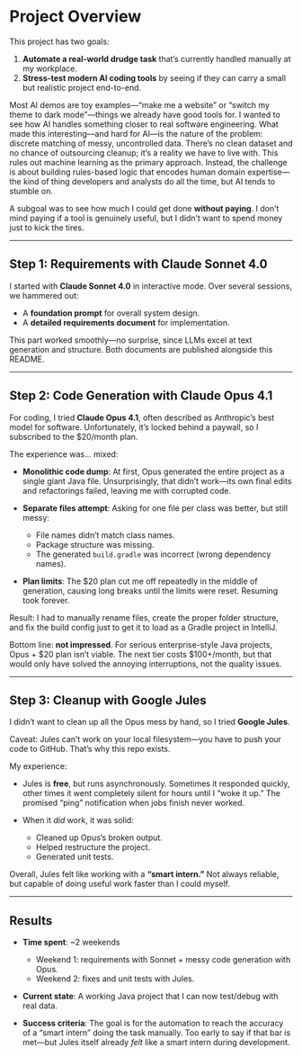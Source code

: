# Project Overview

This project has two goals:

1. **Automate a real-world drudge task** that’s currently handled manually at my workplace.
2. **Stress-test modern AI coding tools** by seeing if they can carry a small but realistic project end-to-end.

Most AI demos are toy examples—“make me a website” or “switch my theme to dark mode”—things we already have good tools for. I wanted to see how AI handles something closer to real software engineering.
What made this interesting—and hard for AI—is the nature of the problem: discrete matching of messy, uncontrolled data. There’s no clean dataset and no chance of outsourcing cleanup; it’s a reality we have to live with. This rules out machine learning as the primary approach. Instead, the challenge is about building rules-based logic that encodes human domain expertise—the kind of thing developers and analysts do all the time, but AI tends to stumble on.

A subgoal was to see how much I could get done **without paying**. I don’t mind paying if a tool is genuinely useful, but I didn’t want to spend money just to kick the tires.

---

## Step 1: Requirements with Claude Sonnet 4.0

I started with **Claude Sonnet 4.0** in interactive mode. Over several sessions, we hammered out:

* A **foundation prompt** for overall system design.
* A **detailed requirements document** for implementation.

This part worked smoothly—no surprise, since LLMs excel at text generation and structure. Both documents are published alongside this README.

---

## Step 2: Code Generation with Claude Opus 4.1

For coding, I tried **Claude Opus 4.1**, often described as Anthropic’s best model for software. Unfortunately, it’s locked behind a paywall, so I subscribed to the \$20/month plan.

The experience was… mixed:

* **Monolithic code dump**: At first, Opus generated the entire project as a single giant Java file. Unsurprisingly, that didn’t work—its own final edits and refactorings failed, leaving me with corrupted code.
* **Separate files attempt**: Asking for one file per class was better, but still messy:

  * File names didn’t match class names.
  * Package structure was missing.
  * The generated `build.gradle` was incorrect (wrong dependency names).
* **Plan limits**: The \$20 plan cut me off repeatedly in the middle of generation, causing long breaks until the limits were reset. Resuming took forever.

Result: I had to manually rename files, create the proper folder structure, and fix the build config just to get it to load as a Gradle project in IntelliJ.

Bottom line: **not impressed**. For serious enterprise-style Java projects, Opus + \$20 plan isn’t viable. The next tier costs \$100+/month, but that would only have solved the annoying interruptions, not the quality issues.

---

## Step 3: Cleanup with Google Jules

I didn’t want to clean up all the Opus mess by hand, so I tried **Google Jules**.

Caveat: Jules can’t work on your local filesystem—you have to push your code to GitHub. That’s why this repo exists.

My experience:

* Jules is **free**, but runs asynchronously. Sometimes it responded quickly, other times it went completely silent for hours until I “woke it up.” The promised “ping” notification when jobs finish never worked.
* When it *did* work, it was solid:

  * Cleaned up Opus’s broken output.
  * Helped restructure the project.
  * Generated unit tests.

Overall, Jules felt like working with a **“smart intern.”** Not always reliable, but capable of doing useful work faster than I could myself.

---

## Results

* **Time spent**: \~2 weekends

  * Weekend 1: requirements with Sonnet + messy code generation with Opus.
  * Weekend 2: fixes and unit tests with Jules.
* **Current state**: A working Java project that I can now test/debug with real data.
* **Success criteria**: The goal is for the automation to reach the accuracy of a “smart intern” doing the task manually. Too early to say if that bar is met—but Jules itself already *felt* like a smart intern during development.
